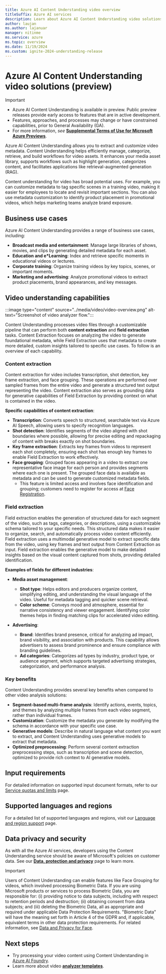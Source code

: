 ```yaml
---
title: Azure AI Content Understanding video overview
titleSuffix: Azure AI services
description: Learn about Azure AI Content Understanding video solutions.
author: laujan
ms.author: lajanuar
manager: nitinme
ms.service: azure
ms.topic: overview
ms.date: 11/19/2024
ms.custom: ignite-2024-understanding-release
---
```


# Azure AI Content Understanding video solutions (preview)

> [!IMPORTANT]
>
> * Azure AI Content Understanding is available in preview. Public preview releases provide early access to features that are in active development.
> * Features, approaches, and processes may change or have constrained capabilities, prior to General Availability (GA).
> * For more information, *see* [**Supplemental Terms of Use for Microsoft Azure Previews**](https://azure.microsoft.com/support/legal/preview-supplemental-terms).

Azure AI Content Understanding allows you to extract and customize video metadata. Content Understanding helps efficiently manage, categorize, retrieve, and build workflows for video assets. It enhances your media asset library, supports workflows such as highlight generation, categorizes content, and facilitates applications like retrieval-augmented generation (RAG). 

Content understanding for video has broad potential uses. For example, you can customize metadata to tag specific scenes in a training video, making it easier for employees to locate and revisit important sections. You can also use metadata customization to identify product placement in promotional videos, which helps marketing teams analyze brand exposure.

## Business use cases

Azure AI Content Understanding provides a range of business use cases, including:

* **Broadcast media and entertainment**: Manage large libraries of shows, movies, and clips by generating detailed metadata for each asset.
* **Education and e*Learning**: Index and retrieve specific moments in educational videos or lectures.
* **Corporate training**: Organize training videos by key topics, scenes, or important moments.
* **Marketing and advertising**: Analyze promotional videos to extract product placements, brand appearances, and key messages.

## Video understanding capabilities

:::image type="content" source="../media/video/video-overview.png" alt-text="Screenshot of video analyzer flow.":::

Content Understanding processes video files through a customizable pipeline that can perform both **content extraction** and **field extraction** tasks. Content Extraction focuses on analyzing the video to generate foundational metadata, while Field Extraction uses that metadata to create more detailed, custom insights tailored to specific use cases. To follow is an overview of each capability.

### Content extraction 

Content extraction for video includes transcription, shot detection, key frame extraction, and face grouping. These operations are performed over sampled frames from the entire video and generate a structured text output representing the video. Content extraction also serves as grounding data for generative capabilities of Field Extraction by providing context on what is contained in the video.

**Specific capabilities of content extraction**:

* **Transcription**: Converts speech to structured, searchable text via Azure AI Speech, allowing users to specify recognition languages.
* **Shot detection**: Identifies segments of the video aligned with shot boundaries where possible, allowing for precise editing and repackaging of content with breaks exactly on shot boundaries.
* **Key frame extraction**: Extracts key frames from videos to represent each shot completely, ensuring each shot has enough key frames to enable Field Extraction to work effectively.
* **Face grouping**: Grouped faces appearing in a video to extract one representative face image for each person and provides segments where each one is present. The grouped face data is available as metadata and can be used to generate customized metadata fields.
  * This feature is limited access and involves face identification and grouping; customers need to register for access at [Face Registration](https://aka.ms/faceregistration).

### Field extraction 

Field extraction enables the generation of structured data for each segment of the video, such as tags, categories, or descriptions, using a customizable schema tailored to your specific needs. This structured data makes it easier to organize, search, and automatically process video content efficiently. Field extraction uses a multimodal generative model to extract specific data from the video, using key frames and text output from Content Extraction as input. Field extraction enables the generative model to make detailed insights based on the visual content captured from shots, providing detailed identification.

**Examples of fields for different industries**:

* **Media asset management**:

  * **Shot type**: Helps editors and producers organize content, simplifying editing, and understanding the visual language of the video. Useful for metadata tagging and quicker scene retrieval.
  * **Color scheme**: Conveys mood and atmosphere, essential for narrative consistency and viewer engagement. Identifying color themes helps in finding matching clips for accelerated video editing.

* **Advertising**:

  * **Brand**: Identifies brand presence, critical for analyzing ad impact, brand visibility, and association with products. This capability allows advertisers to assess brand prominence and ensure compliance with branding guidelines.
  * **Ad categories**: Categorizes ad types by industry, product type, or audience segment, which supports targeted advertising strategies, categorization, and performance analysis.

### Key benefits

Content Understanding provides several key benefits when compared to other video analysis solutions:

* **Segment-based multi-frame analysis**: Identify actions, events, topics, and themes by analyzing multiple frames from each video segment, rather than individual frames.
* **Customization**: Customize the metadata you generate by modifying the schema in accordance with your specific use case.
* **Generative models**: Describe in natural language what content you want to extract, and Content Understanding uses generative models to extract that metadata.
* **Optimized preprocessing**: Perform several content extraction preprocessing steps, such as transcription and scene detection, optimized to provide rich context to AI generative models.

## Input requirements
For detailed information on supported input document formats, refer to our [Service quotas and limits](../service-limits.md) page.

## Supported languages and regions
For a detailed list of supported languages and regions, visit our [Language and region support](../language-region-support.md) page.

## Data privacy and security

As with all the Azure AI services, developers using the Content Understanding service should be aware of Microsoft's policies on customer data. See our [**Data, protection and privacy**](https://www.microsoft.com/trust-center/privacy) page to learn more.

> [!IMPORTANT]
> Users of Content Understanding can enable features like Face Grouping for videos, which involved processing Biometric Data. If you are using Microsoft products or services to process Biometric Data, you are responsible for: (i) providing notice to data subjects, including with respect to retention periods and destruction; (ii) obtaining consent from data subjects; and (iii) deleting the Biometric Data, all as appropriate and required under applicable Data Protection Requirements. "Biometric Data" will have the meaning set forth in Article 4 of the GDPR and, if applicable, equivalent terms in other data protection requirements. For related information, see [Data and Privacy for Face](/legal/cognitive-services/face/data-privacy-security).

## Next steps

* Try processing your video content using Content Understanding in [Azure AI Foundry](https://ai.azure.com/).
* Learn more about video [**analyzer templates**](../quickstart/use-ai-foundry.md).
